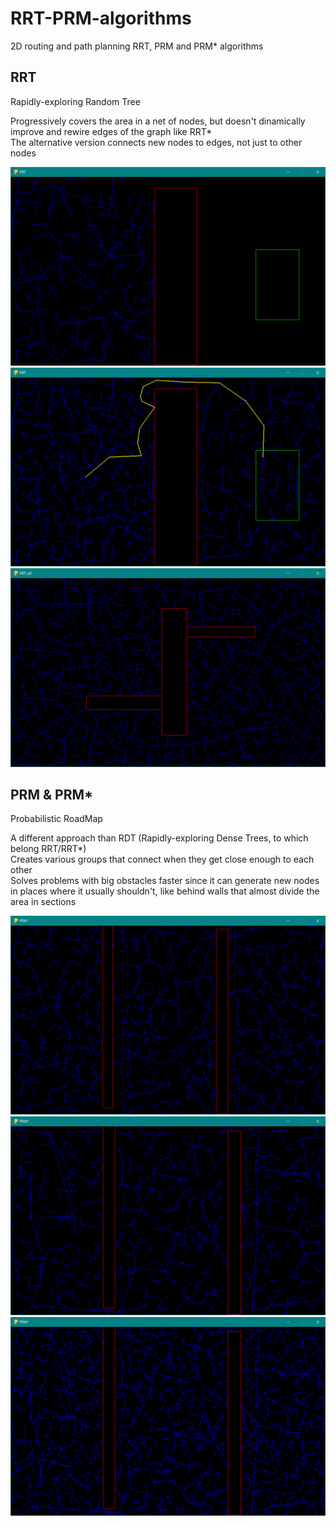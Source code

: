 # RRT-PRM-algorithms
2D routing and path planning RRT, PRM and PRM* algorithms  

## RRT
Rapidly-exploring Random Tree  

Progressively covers the area in a net of nodes, but doesn't dinamically improve and rewire edges of the graph like RRT*  
The alternative version connects new nodes to edges, not just to other nodes  

![alt text](https://github.com/ilariamarte/rrt-prm-algorithms/blob/main/RRT/images/rrt1.PNG)
![alt text](https://github.com/ilariamarte/rrt-prm-algorithms/blob/main/RRT/images/rrt2.PNG)
![alt text](https://github.com/ilariamarte/rrt-prm-algorithms/blob/main/RRT/images/rrt3.PNG)

## PRM & PRM*
Probabilistic RoadMap  

A different approach than RDT (Rapidly-exploring Dense Trees, to which belong RRT/RRT*)  
Creates various groups that connect when they get close enough to each other  
Solves problems with big obstacles faster since it can generate new nodes in places where it usually shouldn't, like behind walls that almost divide the area in sections  

![alt text](https://github.com/ilariamarte/rrt-prm-algorithms/blob/main/PRM/images/prm1.PNG)
![alt text](https://github.com/ilariamarte/rrt-prm-algorithms/blob/main/PRM/images/prm2.PNG)
![alt text](https://github.com/ilariamarte/rrt-prm-algorithms/blob/main/PRM/images/prm3.PNG)
